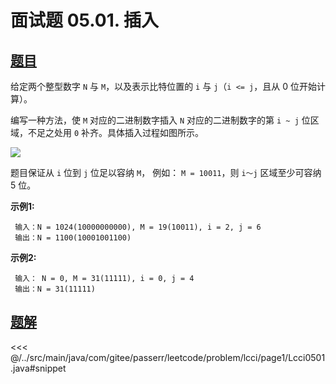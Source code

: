 # 面试题 05.01. 插入

## [题目](https://leetcode.cn/problems/insert-into-bits-lcci/)
给定两个整型数字 `N` 与 `M`，以及表示比特位置的 `i` 与 `j`（`i <= j`，且从 0 位开始计算）。

编写一种方法，使 `M` 对应的二进制数字插入 `N` 对应的二进制数字的第 `i ~ j` 位区域，不足之处用 `0` 补齐。具体插入过程如图所示。

![](https://pic.leetcode-cn.com/1610104070-NuLVQi-05.01.gif)

题目保证从 `i` 位到 `j` 位足以容纳 `M`， 例如： `M = 10011`，则 `i～j` 区域至少可容纳 5 位。

**示例1:**

```
 输入：N = 1024(10000000000), M = 19(10011), i = 2, j = 6
 输出：N = 1100(10001001100)
```

**示例2:**

```
 输入： N = 0, M = 31(11111), i = 0, j = 4
 输出：N = 31(11111)
```



## [题解](https://github.com/PasseRR/JavaLeetCode/blob/master/src/main/java/com/gitee/passerr/leetcode/problem/lcci/page1/Lcci0501.java)

<<< @/../src/main/java/com/gitee/passerr/leetcode/problem/lcci/page1/Lcci0501.java#snippet
